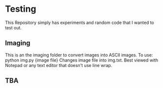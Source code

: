 # Testing

This Repository simply has experiments and random code that I wanted to test out.

## Imaging

This is an the imaging folder to convert images into ASCII images.
To use: python img.py {image file}
Changes image file into img.txt. Best viewed with Notepad or any text editor that doesn't use line wrap.

## TBA
